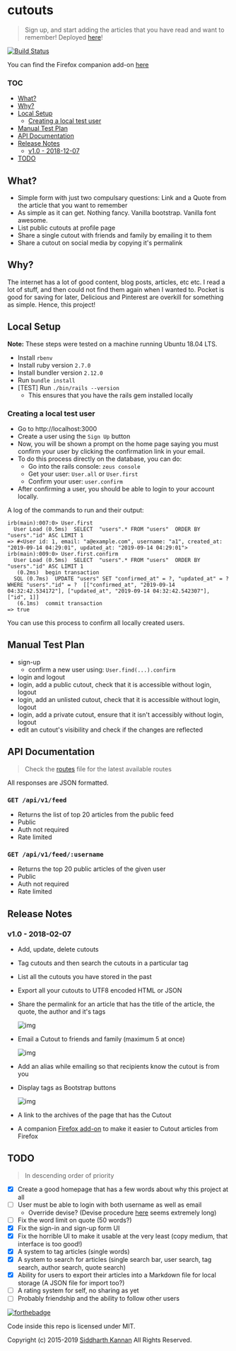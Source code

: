 # cutouts

> Sign up, and start adding the articles that you have read and want to remember! Deployed [here][11]!

[![Build Status][9]][10]

You can find the Firefox companion add-on [here][8]


### TOC

- [What?][1]
- [Why?][2]
- [Local Setup][14]
  - [Creating a local test user][18]
- [Manual Test Plan][3]
- [API Documentation][7]
- [Release Notes][4]
  - [v1.0 - 2018-12-07][5]
- [TODO][6]

## What?

- Simple form with just two compulsary questions: Link and a Quote from the article that you want to remember
- As simple as it can get. Nothing fancy. Vanilla bootstrap. Vanilla font awesome.
- List public cutouts at profile page
- Share a single cutout with friends and family by emailing it to them
- Share a cutout on social media by copying it's permalink

## Why?

The internet has a lot of good content, blog posts, articles, etc etc. I read a lot
of stuff, and then could not find them again when I wanted to. Pocket is good for saving
for later, Delicious and Pinterest are overkill for something as simple. Hence, this
project!

## Local Setup

**Note:** These steps were tested on a machine running Ubuntu 18.04 LTS.

- Install `rbenv`
- Install ruby version `2.7.0`
- Install bundler version `2.12.0`
- Run `bundle install`
- [TEST] Run `./bin/rails --version`
  - This ensures that you have the rails gem installed locally

### Creating a local test user

- Go to http://localhost:3000
- Create a user using the `Sign Up` button
- Now, you will be shown a prompt on the home page saying you must confirm your
user by clicking the confirmation link in your email.
- To do this process directly on the database, you can do:
  - Go into the rails console: `zeus console`
  - Get your user: `User.all` or `User.first`
  - Confirm your user: `user.confirm`
- After confirming a user, you should be able to login to your account locally.

A log of the commands to run and their output:

```irb
irb(main):007:0> User.first
  User Load (0.5ms)  SELECT  "users".* FROM "users"  ORDER BY "users"."id" ASC LIMIT 1
=> #<User id: 1, email: "a@example.com", username: "a1", created_at: "2019-09-14 04:29:01", updated_at: "2019-09-14 04:29:01">
irb(main):009:0> User.first.confirm
  User Load (0.5ms)  SELECT  "users".* FROM "users"  ORDER BY "users"."id" ASC LIMIT 1
   (0.2ms)  begin transaction
  SQL (0.7ms)  UPDATE "users" SET "confirmed_at" = ?, "updated_at" = ? WHERE "users"."id" = ?  [["confirmed_at", "2019-09-14 04:32:42.534172"], ["updated_at", "2019-09-14 04:32:42.542307"], ["id", 1]]
   (6.1ms)  commit transaction
=> true
```

You can use this process to confirm all locally created users.

## Manual Test Plan

- sign-up
  - confirm a new user using: `User.find(...).confirm`
- login and logout
- login, add a public cutout, check that it is accessible without login, logout
- login, add an unlisted cutout, check that it is accessible without login,
  logout
- login, add a private cutout, ensure that it isn't accessibly without login,
  logout
- edit an cutout's visibility and check if the changes are reflected

## API Documentation

> Check the [routes][13] file for the latest available routes

All responses are JSON formatted.

### `GET /api/v1/feed`

- Returns the list of top 20 articles from the public feed
- Public
- Auth not required
- Rate limited

### `GET /api/v1/feed/:username`

- Returns the top 20 public articles of the given user
- Public
- Auth not required
- Rate limited

## Release Notes

### v1.0 - 2018-02-07

- Add, update, delete cutouts
- Tag cutouts and then search the cutouts in a particular tag
- List all the cutouts you have stored in the past
- Export all your cutouts to UTF8 encoded HTML or JSON
- Share the permalink for an article that has the title of the article, the
    quote, the author and it's tags

    ![img](./img/v1_1.png)

- Email a Cutout to friends and family (maximum 5 at once)

    ![img](./img/v1_2.png)

- Add an alias while emailing so that recipients know the cutout is from you
- Display tags as Bootstrap buttons

    ![img](./img/v1_3.png)

- A link to the archives of the page that has the Cutout
- A companion
    [Firefox add-on][8]
    to make it easier to Cutout articles from Firefox

## TODO

> In descending order of priority

- [x] Create a good homepage that has a few words about why this project at all
- [ ] User must be able to login with both username as well as email
	- Override devise? (Devise procedure [here][12] seems extremely long)
- [ ] Fix the word limit on quote (50 words?)
- [x] Fix the sign-in and sign-up form UI
- [x] Fix the horrible UI to make it usable at the very least (copy medium, that interface is too good!)
- [x] A system to tag articles (single words)
- [x] A system to search for articles (single search bar, user search, tag search, author search, quote search)
- [x] Ability for users to export their articles into a Markdown file for local storage (A JSON file for import too?)
- [ ] A rating system for self, no sharing as yet
- [ ] Probably friendship and the ability to follow other users

[![forthebadge](http://forthebadge.com/images/badges/made-with-ruby.svg)](http://forthebadge.com)

Code inside this repo is licensed under MIT.

Copyright (c) 2015-2019 [Siddharth Kannan](http://icyflame.github.io) All Rights Reserved.

[1]: #what
[2]: #why
[3]: #manual-test-plan
[4]: #release-notes
[5]: #v10---2018-02-07
[6]: #todo
[7]: #api-documentation
[8]: https://addons.mozilla.org/en-US/firefox/addon/cutouts-firefox-extension/
[9]: https://travis-ci.org/icyflame/cutouts.svg?branch=master
[10]: https://travis-ci.org/icyflame/cutouts
[11]: https://cutouts.siddharthkannan.in
[12]: https://github.com/plataformatec/devise/wiki/How-To:-Allow-users-to-sign-in-using-their-username-or-email-address
[13]: https://github.com/icyflame/cutouts/blob/add-api-documentation/config/routes.rb
[14]: #local-setup
[15]: https://github.com/rbenv/ruby-build/issues/1215#issuecomment-399687588
[16]: https://stackoverflow.com/a/43926527/2080089
[17]: https://stackoverflow.com/a/46914751/2080089
[18]: #creating-a-local-test-user
